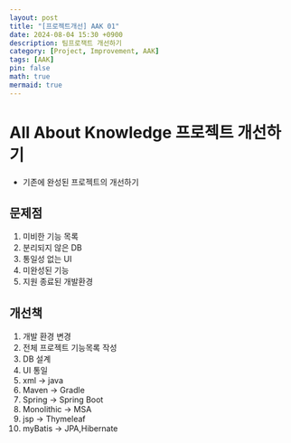 ```yaml
---
layout: post
title: "[프로젝트개선] AAK 01"
date: 2024-08-04 15:30 +0900
description: 팀프로잭트 개선하기
category: [Project, Improvement, AAK]
tags: [AAK]
pin: false
math: true
mermaid: true
---
```

# All About Knowledge 프로젝트 개선하기
- 기존에 완성된 프로젝트의 개선하기

## 문제점
1. 미비한 기능 목록
2. 분리되지 않은 DB
3. 통일성 없는 UI
4. 미완성된 기능
5. 지원 종료된 개발환경

## 개선책
1. 개발 환경 변경
2. 전체 프로젝트 기능목록 작성
3. DB 설계
4. UI 통일
5. xml -> java
6. Maven -> Gradle
7. Spring -> Spring Boot
8. Monolithic -> MSA
9. jsp -> Thymeleaf
10. myBatis -> JPA,Hibernate